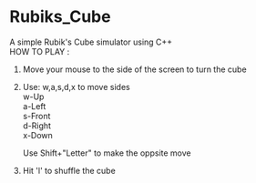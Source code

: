 # Rubiks_Cube
A simple Rubik's Cube simulator using C++  
HOW TO PLAY :  
1. Move your mouse to the side of the screen to turn the cube  
2. Use: w,a,s,d,x to move sides  
	w-Up  
	a-Left  
	s-Front  
	d-Right  
	x-Down  
	  
	Use Shift+"Letter" to make the oppsite move  
3. Hit 'l' to shuffle the cube    
